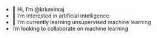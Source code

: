 - 👋 Hi, I’m @krkavinraj
- 👀 I’m interested in artificial intelligence
- 🌱 I’m currently learning unsupervised machine learning
-  I’m looking to collaborate on machine learning


